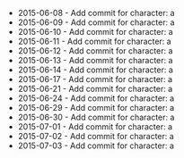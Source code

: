- 2015-06-08 - Add commit for character: a
- 2015-06-09 - Add commit for character: a
- 2015-06-10 - Add commit for character: a
- 2015-06-11 - Add commit for character: a
- 2015-06-12 - Add commit for character: a
- 2015-06-13 - Add commit for character: a
- 2015-06-14 - Add commit for character: a
- 2015-06-17 - Add commit for character: a
- 2015-06-21 - Add commit for character: a
- 2015-06-24 - Add commit for character: a
- 2015-06-29 - Add commit for character: a
- 2015-06-30 - Add commit for character: a
- 2015-07-01 - Add commit for character: a
- 2015-07-02 - Add commit for character: a
- 2015-07-03 - Add commit for character: a
